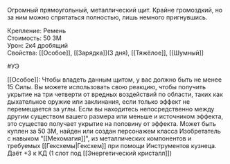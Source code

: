 Огромный прямоугольный, металлический щит. Крайне громоздкий, но за ним можно спрятаться полностью, лишь немного пригнувшись.

Крепление: Ремень<br>
Стоимость: 50 ЗМ<br>
Урон: 2к4 дробящий<br>
Свойства: [[Особое]], [[Зарядка]](3 дня), [[Тяжёлое]], [[Шумный]]<br>

#УЭ<br>

[[Особое]]: Чтобы владеть данным щитом, у вас должно быть не менее 15 Силы. Вы можете использовать свою реакцию, чтобы получить укрытие на три четверти от вредных воздействий по области, таких как дыхательное оружие или заклинания, если только эффект не перемещается за углы. Если вы находитесь непосредственно между другим существом вашего размера или меньше и источником эффекта, это существо получает укрытие на половину от эффекта. Может быть куплен за 50 ЗМ, найден или создан персонажем класса Изобретатель с навыком "[[Мехомагия]]", из металлических компонентов и требуемых [[Гексхемы|Гексхем]] при помощи Инструментов кузнеца. Даёт +3 к КД (1 слот под [[Энергетический кристалл]])